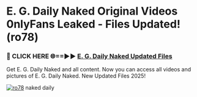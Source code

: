 # E. G. Daily Naked Original Videos 0nlyFans Leaked - Files Updated! (ro78)

<h3>🔴 CLICK HERE 🌐==►► <a href="https://tinyurl.com/up5wt9bj" rel="nofollow">E. G. Daily Naked Updated Files</a></h3>

Get E. G. Daily Naked and all content. Now you can access all videos and pictures of E. G. Daily Naked. New Updated Files 2025!

[![ro78](https://i.imgur.com/ABiUzMV.gif)](https://tinyurl.com/up5wt9bj)
naked daily